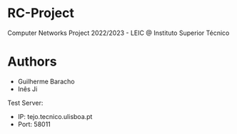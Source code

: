 # RC-Project
Computer Networks Project 2022/2023 - LEIC @ Instituto Superior Técnico

# Authors
- Guilherme Baracho
- Inês Ji

Test Server:
 - IP: tejo.tecnico.ulisboa.pt
 - Port: 58011
